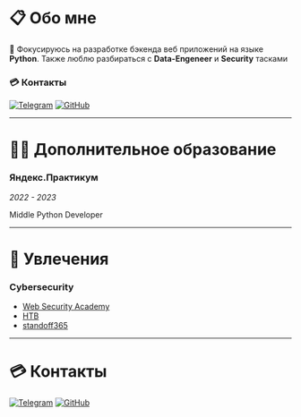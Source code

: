 # 📋 Обо мне

👋 Фокусируюсь на разработке бэкенда веб приложений на языке **Python**. Также люблю разбираться с 
**Data-Engeneer** и **Security** тасками

### 💳 Контакты

[![Telegram](https://img.shields.io/badge/Telegram-2CA5E0?style=for-the-badge&logo=telegram&logoColor=white)](https://t.me/xh4vm)
[![GitHub](https://img.shields.io/badge/github-%23121011.svg?style=for-the-badge&logo=github&logoColor=white)](https://github.com/xh4vm)

---

# 👨‍🎓 Дополнительное образование

### Яндекс.Практикум

*2022 - 2023*

Middle Python Developer

---

# 🥷 Увлечения

### Cybersecurity

- [Web Security Academy](https://portswigger.net/web-security/dashboard)
- [HTB](https://app.hackthebox.com/profile/304644)
- [standoff365](https://standoff365.com/profile/xh4vm)

---

# 💳 Контакты

[![Telegram](https://img.shields.io/badge/Telegram-2CA5E0?style=for-the-badge&logo=telegram&logoColor=white)](https://t.me/xh4vm)
[![GitHub](https://img.shields.io/badge/github-%23121011.svg?style=for-the-badge&logo=github&logoColor=white)](https://github.com/xh4vm)

